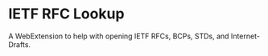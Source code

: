 # IETF RFC Lookup #

A WebExtension to help with opening IETF RFCs, BCPs, STDs, and Internet-Drafts.
